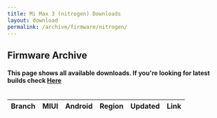```yaml
---
title: Mi Max 3 (nitrogen) Downloads
layout: download
permalink: /archive/firmware/nitrogen/
---
```


## Firmware Archive
#### This page shows all available downloads. If you're looking for latest builds check [Here](/firmware/nitrogen/)


<div style="overflow-x:auto;">
<table id="firmware" class="compact row-border" style="width:100%">
    <thead>
        <tr>
            <th>Branch</th>
            <th>MIUI</th>
            <th>Android</th>
            <th>Region</th>
            <th>Updated</th>
            <th>Link</th>
        </tr>
    </thead>
    <script>loadFirmwareDownloads('nitrogen', 'full')</script>
</table>
</div>
